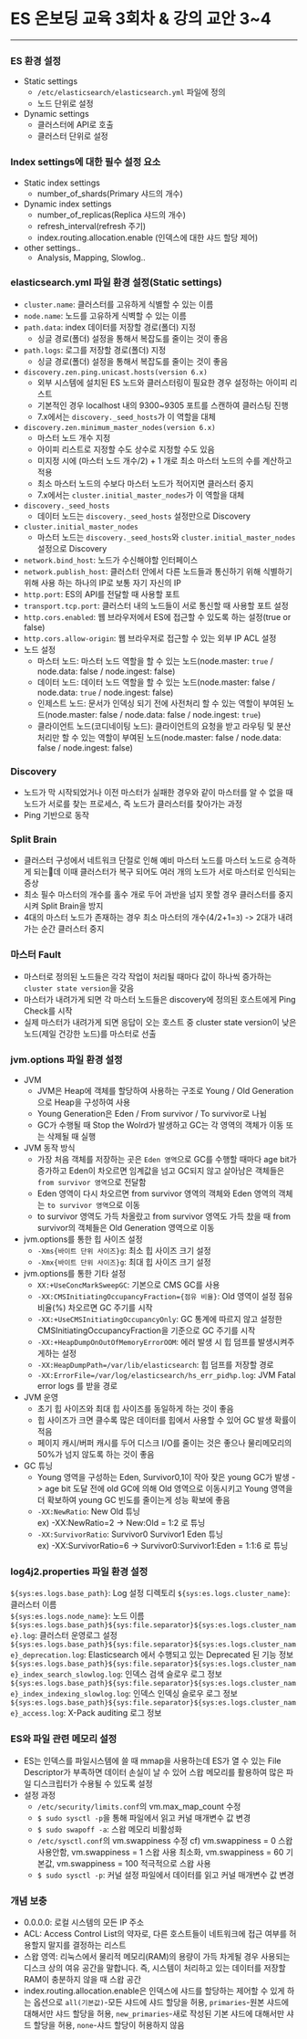 # ES 온보딩 교육 3회차 & 강의 교안 3~4

<hr>

### ES 환경 설정
* Static settings
  * `/etc/elasticsearch/elasticsearch.yml` 파일에 정의
  * 노드 단위로 설정
* Dynamic settings
  * 클러스터에 API로 호출
  * 클러스터 단위로 설정

### Index settings에 대한 필수 설정 요소
* Static index settings
  - number_of_shards(Primary 샤드의 개수)
* Dynamic index settings
  - number_of_replicas(Replica 샤드의 개수)
  - refresh_interval(refresh 주기)
  - index.routing.allocation.enable (인덱스에 대한 샤드 할당 제어)
* other settings..
  - Analysis, Mapping, Slowlog..

### elasticsearch.yml 파일 환경 설정(Static settings)
* `cluster.name`: 클러스터를 고유하게 식별할 수 있는 이름
* `node.name`: 노드를 고유하게 식벽할 수 있는 이름
* `path.data`: index 데이터를 저장할 경로(폴더) 지정
  * 싱글 경로(폴더) 설정을 통해서 복잡도를 줄이는 것이 좋음
* `path.logs`: 로그를 저장할 경로(폴더) 지정
  * 싱글 경로(폴더) 설정을 통해서 복잡도를 줄이는 것이 좋음
* `discovery.zen.ping.unicast.hosts(version 6.x)`
  * 외부 시스템에 설치된 ES 노드와 클러스터링이 필요한 경우 설정하는 아이피 리스트
  * 기본적인 경우 localhost 내의 9300~9305 포트를 스캔하여 클러스팅 진행
  * 7.x에서는 `discovery._seed_hosts`가 이 역할을 대체
* `discovery.zen.minimum_master_nodes(version 6.x)`
  * 마스터 노드 개수 지정
  * 아이피 리스트로 지정할 수도 상수로 지정할 수도 있음
  * 미지정 시에 (마스터 노드 개수/2) + 1 개로 최소 마스터 노드의 수를 계산하고 적용
  * 최소 마스터 노드의 수보다 마스터 노드가 적어지면 클러스터 중지
  * 7.x에서는 `cluster.initial_master_nodes`가 이 역할을 대체
* `discovery._seed_hosts`
  * 데이터 노드는 `discovery._seed_hosts` 설정만으로 Discovery
* `cluster.initial_master_nodes`
  * 마스터 노드는 `discovery._seed_hosts`와 `cluster.initial_master_nodes` 설정으로 Discovery  
* `network.bind_host`: 노드가 수신해야할 인터페이스
* `network.publish_host`: 클러스터 안에서 다른 노드들과 통신하기 위해 식별하기 위해 사용 하는 하나의 IP로 보통 자기 자신의 IP
* `http.port`: ES의 API를 전달할 때 사용할 포트
* `transport.tcp.port`: 클러스터 내의 노드들이 서로 통신할 때 사용할 포트 설정
* `http.cors.enabled`: 웹 브라우저에서 ES에 접근할 수 있도록 하는 설정(true or false)
* `http.cors.allow-origin`: 웹 브라우저로 접근할 수 있는 외부 IP ACL 설정
* 노드 설정
  * 마스터 노드: 마스터 노드 역할을 할 수 있는 노드(node.master: `true` / node.data: false / node.ingest: false)
  * 데이터 노드: 데이터 노드 역할을 할 수 있는 노드(node.master: false / node.data: `true` / node.ingest: false)
  * 인제스트 노드: 문서가 인덱싱 되기 전에 사전처리 할 수 있는 역할이 부여된 노드(node.master: false / node.data: false / node.ingest: `true`)
  * 클라이언트 노드(코디네이팅 노드): 클라이언트의 요청을 받고 라우팅 및 분산 처리만 할 수 있는 역할이 부여된 노드(node.master: false / node.data: false / node.ingest: false)

### Discovery
* 노드가 막 시작되었거나 이전 마스터가 실패한 경우와 같이 마스터를 알 수 없을 때 노드가 서로를 찾는 프로세스, 즉 노드가 클러스터를 찾아가는 과정
* Ping 기반으로 동작

### Split Brain
* 클러스터 구성에서 네트워크 단절로 인해 예비 마스터 노드를 마스터 노드로 승격하게 되는데 이때 클러스터가 복구 되어도 여러 개의 노드가 서로 마스터로 인식되는 증상
* 최소 필수 마스터의 개수를 홀수 개로 두어 과반을 넘지 못할 경우 클러스터를 중지 시켜 Split Brain을 방지
* 4대의 마스터 노드가 존재하는 경우 최소 마스터의 개수(4/2+1=`3`) -> 2대가 내려가는 순간 클러스터 중지

### 마스터 Fault
* 마스터로 정의된 노드들은 각각 작업이 처리될 때마다 값이 하나씩 증가하는 `cluster state version`을 갖음
* 마스터가 내려가게 되면 각 마스터 노드들은 discovery에 정의된 호스트에게 Ping Check를 시작
* 실제 마스터가 내려가게 되면 응답이 오는 호스트 중 cluster state version이 낮은 노드(제일 건강한 노드)를 마스터로 선출

### jvm.options 파일 환경 설정
* JVM
  * JVM은 Heap에 객체를 할당하여 사용하는 구조로 Young / Old Generation으로 Heap을 구성하여 사용
  * Young Generation은 Eden / From survivor / To survivor로 나뉨
  * GC가 수행될 때 Stop the Wolrd가 발생하고 GC는 각 영역의 객체가 이동 또는 삭제될 때 실행
* JVM 동작 방식
  * 가장 처음 객체를 저장하는 곳은 `Eden 영역`으로 GC를 수행할 때마다 age bit가 증가하고 Eden이 차오르면 임계값을 넘고 GC되지 않고 살아남은 객체들은 `from survivor 영역`으로 전달함
  * Eden 영역이 다시 차오르면 from survivor 영역의 객체와 Eden 영역의 객체는 `to survivor 영역`으로 이동
  * to survivor 영역도 가득 차올랐고 from survivor 영역도 가득 찼을 때 from survivor의 객체들은 Old Generation 영역으로 이동
* jvm.options를 통한 힙 사이즈 설정
  * `-Xms{바이트 단위 사이즈}g`: 최소 힙 사이즈 크기 설정
  * `-Xmx{바이트 단위 사이즈}g`: 최대 힙 사이즈 크기 설정
* jvm.options를 통한 기타 설정
  * `XX:+UseConcMarkSweepGC`: 기본으로 CMS GC를 사용
  * `-XX:CMSInitiatingOccupancyFraction={점유 비율}`: Old 영역이 설정 점유 비율(%) 차오르면 GC 주기를 시작
  * `-XX:+UseCMSInitiatingOccupancyOnly`: GC 통계에 따르지 않고 설정한 CMSInitiatingOccupancyFraction을 기준으로 GC 주기를 시작
  * `-XX:+HeapDumpOnOutOfMemoryErrorOOM`: 에러 발생 시 힙 덤프를 발생시켜주게하는 설정
  * `-XX:HeapDumpPath=/var/lib/elasticsearch`: 힙 덤프를 저장할 경로
  * `-XX:ErrorFile=/var/log/elasticsearch/hs_err_pid%p.log`: JVM Fatal error logs 를 받을 경로
* JVM 운영
  * 초기 힙 사이즈와 최대 힙 사이즈를 동일하게 하는 것이 좋음
  * 힙 사이즈가 크면 클수록 많은 데이터를 힙에서 사용할 수 있어 GC 발생 확률이 적음
  * 페이지 캐시/버퍼 캐시를 두어 디스크 I/O를 줄이는 것은 좋으나 물리메모리의 50%가 넘지 않도록 하는 것이 좋음
* GC 튜닝
  * Young 영역을 구성하는 Eden, Survivor0,1이 작아 잦은 young GC가 발생 -> age bit 도달 전에 old GC에 의해 Old 영역으로 이동시키고 Young 영역을 더 확보하여 young GC 빈도를 줄이는게 성능 확보에 좋음
  * `-XX:NewRatio`: New Old 튜닝  
  ex) -XX:NewRatio=2 -> New:Old = 1:2 로 튜닝  
  * `-XX:SurvivorRatio`: Survivor0 Survivor1 Eden 튜닝  
  ex) -XX:SurvivorRatio=6 -> Survivor0:Survivor1:Eden = 1:1:6 로 튜닝

### log4j2.properties 파일 환경 설정
`${sys:es.logs.base_path}`: Log 설정 디렉토리
`${sys:es.logs.cluster_name}`: 클러스터 이름  
`${sys:es.logs.node_name}`: 노드 이름
`${sys:es.logs.base_path}${sys:file.separator}${sys:es.logs.cluster_name}.log`: 클러스터 운영로그 설정  
`${sys:es.logs.base_path}${sys:file.separator}${sys:es.logs.cluster_name}_deprecation.log`: Elasticsearch 에서 수행되고 있는 Deprecated 된 기능 정보  
`${sys:es.logs.base_path}${sys:file.separator}${sys:es.logs.cluster_name}_index_search_slowlog.log`: 인덱스 검색 슬로우 로그 정보  
`${sys:es.logs.base_path}${sys:file.separator}${sys:es.logs.cluster_name}_index_indexing_slowlog.log`: 인덱스 인덱싱 슬로우 로그 정보  
`${sys:es.logs.base_path}${sys:file.separator}${sys:es.logs.cluster_name}_access.log`: X-Pack auditing 로그 정보  

### ES와 파일 관련 메모리 설정
* ES는 인덱스를 파일시스템에 쓸 때 mmap을 사용하는데 ES가 열 수 있는 File Descriptor가 부족하면 데이터 손실이 날 수 있어 스왑 메모리를 활용하여 많은 파일 디스크립터가 수용될 수 있도록 설정
* 설정 과정
  * `/etc/security/limits.conf`의 vm.max_map_count 수정
  * `$ sudo sysctl -p`을 통해 파일에서 읽고 커널 매개변수 값 변경
  * `$ sudo swapoff -a`: 스왑 메모리 비활성화
  * `/etc/sysctl.conf`의 vm.swappiness 수정
    cf) vm.swappiness = 0	스왑 사용안함, vm.swappiness = 1	스왑 사용 최소화, vm.swappiness = 60	기본값, vm.swappiness = 100	적극적으로 스왑 사용
  * `$ sudo sysctl -p`: 커널 설정 파일에서 데이터를 읽고 커널 매개변수 값 변경


### 개념 보충
* 0.0.0.0: 로컬 시스템의 모든 IP 주소
* ACL: Access Control List의 약자로, 다른 호스트들이 네트워크에 접근 여부를 허용할지 말지를 결정하는 리스트
* 스왑 영역: 리눅스에서 물리적 메모리(RAM)의 용량이 가득 차게될 경우 사용되는 디스크 상의 여유 공간을 말합니다. 즉, 시스템이 처리하고 있는 데이터를 저장할 RAM이 충분하지 않을 때 스왑 공간
* index.routing.allocation.enable은 인덱스에 샤드를 할당하는 제어할 수 있게 하는 옵션으로 `all(기본값)`-모든 샤드에 샤드 할당을 허용, `primaries`-원본 샤드에 대해서만 샤드 할당을 허용, `new_primaries`-새로 작성된 기본 샤드에 대해서만 샤드 할당을 허용, `none`-샤드 할당이 허용하지 않음